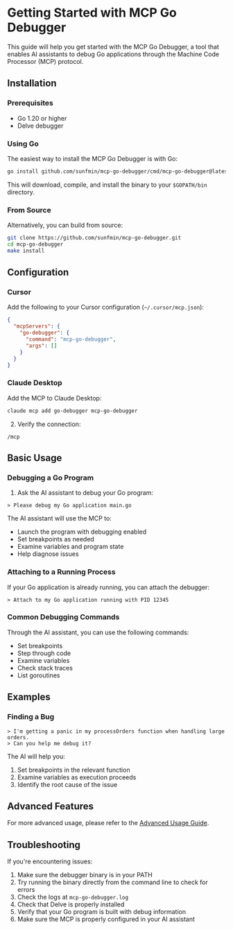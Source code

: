 # Getting Started with MCP Go Debugger

This guide will help you get started with the MCP Go Debugger, a tool that enables AI assistants to debug Go applications through the Machine Code Processor (MCP) protocol.

## Installation

### Prerequisites

- Go 1.20 or higher
- Delve debugger

### Using Go

The easiest way to install the MCP Go Debugger is with Go:

```bash
go install github.com/sunfmin/mcp-go-debugger/cmd/mcp-go-debugger@latest
```

This will download, compile, and install the binary to your `$GOPATH/bin` directory.

### From Source

Alternatively, you can build from source:

```bash
git clone https://github.com/sunfmin/mcp-go-debugger.git
cd mcp-go-debugger
make install
```

## Configuration

### Cursor

Add the following to your Cursor configuration (`~/.cursor/mcp.json`):

```json
{
  "mcpServers": {
    "go-debugger": {
      "command": "mcp-go-debugger",
      "args": []
    }
  }
}
```

### Claude Desktop

Add the MCP to Claude Desktop:

```bash
claude mcp add go-debugger mcp-go-debugger
```

2. Verify the connection:
```
/mcp
```

## Basic Usage

### Debugging a Go Program

1. Ask the AI assistant to debug your Go program:
```
> Please debug my Go application main.go
```

The AI assistant will use the MCP to:
- Launch the program with debugging enabled
- Set breakpoints as needed
- Examine variables and program state
- Help diagnose issues

### Attaching to a Running Process

If your Go application is already running, you can attach the debugger:

```
> Attach to my Go application running with PID 12345
```

### Common Debugging Commands

Through the AI assistant, you can use the following commands:

- Set breakpoints
- Step through code
- Examine variables
- Check stack traces
- List goroutines

## Examples

### Finding a Bug

```
> I'm getting a panic in my processOrders function when handling large orders. 
> Can you help me debug it?
```

The AI will help you:
1. Set breakpoints in the relevant function
2. Examine variables as execution proceeds
3. Identify the root cause of the issue

## Advanced Features

For more advanced usage, please refer to the [Advanced Usage Guide](advanced-usage.md).

## Troubleshooting

If you're encountering issues:

1. Make sure the debugger binary is in your PATH
2. Try running the binary directly from the command line to check for errors
3. Check the logs at `mcp-go-debugger.log`
4. Check that Delve is properly installed
5. Verify that your Go program is built with debug information
6. Make sure the MCP is properly configured in your AI assistant 